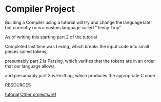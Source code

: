 # Compiler Project

Building a Compiler using a tutorial will try and change the language later but currently runs a custom language called "Teeny Tiny"

As of writing this starting part 2 of the tutorial

Completed last time was Lexing, which breaks the input code into small pieces called tokens,

presumably part 2 is Parsing, which verifies that the tokens are in an order that our language allows,

and presumably part 3 is Emitting, which produces the appropriate C code.




RESOURCES

[tutorial](https://austinhenley.com/blog/teenytinycompiler1.html)
[Other projects/ref](https://austinhenley.com/blog/challengingprojects.html)
